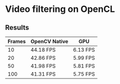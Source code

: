 # Video filtering on OpenCL

## Results

| Frames | OpenCV Native | GPU      |
| ------ | ------------- | -------- |
| 10     | 44.18 FPS     | 6.13 FPS |
| 20     | 42.86 FPS     | 5.99 FPS |
| 50     | 41.98 FPS     | 5.81 FPS |
| 100    | 41.31 FPS     | 5.75 FPS |
